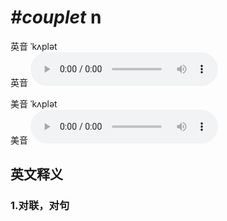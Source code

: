 # ***\#couplet*** n
英音 ˈkʌplət  
英音
<audio src="./media/couplet1_AAC.aac" controls="controls"></audio>

美音 ˈkʌplət  
美音
<audio src="./media/couplet2_AAC.aac" controls="controls"></audio>



  

英文释义
---
### 1.**对联，对句**  


